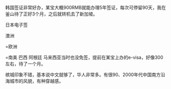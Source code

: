 


韩国签证非常好办，某宝大概900RMB就能办理5年签证，每次可停留90天，我在釜山待了正好3个月，之后就转机去了新加坡。

日本电子签

澳洲

=欧洲

=南美 巴西  阿根廷
马来西亚当时也没免签，提前在某宝上办的e-visa，好像300左右，待了一个月。

槟城印象不错，基本说中文就够了，华人非常多。有很90、2000年代中国南方沿海城市的风貌，有种穿越感。